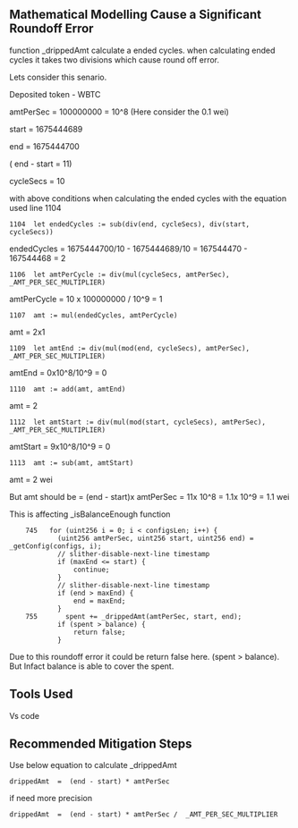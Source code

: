 ## Mathematical Modelling Cause a Significant Roundoff Error

function _drippedAmt calculate a ended cycles. when calculating ended cycles it takes two divisions which cause round off error. 

Lets consider this senario. 

Deposited token - WBTC

amtPerSec =  100000000 = 10^8 (Here consider the 0.1 wei)

start = 1675444689

end =  1675444700

( end - start = 11)

cycleSecs = 10

with above conditions when calculating the ended cycles with the equation used line 1104

    1104  let endedCycles := sub(div(end, cycleSecs), div(start, cycleSecs))
    
endedCycles =  1675444700/10 - 1675444689/10 =  167544470 - 167544468 =  2

    1106  let amtPerCycle := div(mul(cycleSecs, amtPerSec), _AMT_PER_SEC_MULTIPLIER)
 
amtPerCycle =  10 x 100000000 / 10^9  =  1

    1107  amt := mul(endedCycles, amtPerCycle)

amt =  2x1

    1109  let amtEnd := div(mul(mod(end, cycleSecs), amtPerSec), _AMT_PER_SEC_MULTIPLIER)

amtEnd =  0x10^8/10^9 =  0

    1110  amt := add(amt, amtEnd)

amt =  2

    1112  let amtStart := div(mul(mod(start, cycleSecs), amtPerSec), _AMT_PER_SEC_MULTIPLIER)

amtStart =  9x10^8/10^9 = 0

    1113  amt := sub(amt, amtStart)

amt =  2 wei

But amt should be = (end - start)x amtPerSec  = 11x 10^8 = 1.1x 10^9 = 1.1 wei

This is affecting _isBalanceEnough function 

        745   for (uint256 i = 0; i < configsLen; i++) {
                (uint256 amtPerSec, uint256 start, uint256 end) = _getConfig(configs, i);
                // slither-disable-next-line timestamp
                if (maxEnd <= start) {
                    continue;
                }
                // slither-disable-next-line timestamp
                if (end > maxEnd) {
                    end = maxEnd;
                }
        755       spent += _drippedAmt(amtPerSec, start, end);
                if (spent > balance) {
                    return false;
                }
Due to this roundoff error it could be return false here. (spent > balance). But Infact balance is able to cover the spent.

## Tools Used
Vs code

## Recommended Mitigation Steps

Use below equation to calculate _drippedAmt

    drippedAmt  =  (end - start) * amtPerSec

if need more precision 
    
    drippedAmt  =  (end - start) * amtPerSec /  _AMT_PER_SEC_MULTIPLIER
    

    











